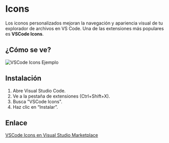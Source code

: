 # Icons

Los iconos personalizados mejoran la navegación y apariencia visual de tu explorador de archivos en VS Code. Una de las extensiones más populares es **VSCode Icons**.

## ¿Cómo se ve?

![VSCode Icons Ejemplo](https://raw.githubusercontent.com/vscode-icons/vscode-icons/master/images/screenshot.png)
<!-- Puedes cambiar el enlace por tu propia captura de pantalla -->

## Instalación

1. Abre Visual Studio Code.
2. Ve a la pestaña de extensiones (Ctrl+Shift+X).
3. Busca "VSCode Icons".
4. Haz clic en “Instalar”.

## Enlace

[VSCode Icons en Visual Studio Marketplace](https://marketplace.visualstudio.com/items?itemName=vscode-icons-team.vscode-icons)